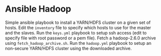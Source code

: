 # Ansible Hadoop

Simple ansible playbook to install a YARN/HDFS cluster on a given set of hosts. Edit the `inventory` file to specify which hosts to use for the master and the slaves. Run the `keys.yml` playbook to setup ssh access (edit to specify file with root password or a pem file). Fetch a hadoop-2.6.0 archive using `fetch_hadoop_archive.sh`. Run the `hadoop.yml` playbook to setup an non-secure YARN/HDFS cluster using the downloaded archive.
